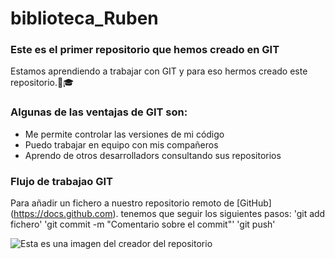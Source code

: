 # biblioteca_Ruben
### **Este es el primer repositorio que hemos creado en GIT**
Estamos aprendiendo a trabajar con GIT y para eso hermos creado este repositorio.:man::mortar_board:

### **Algunas de las ventajas de GIT son:**
- Me permite controlar las versiones de mi código
- Puedo trabajar en equipo con mis compañeros
- Aprendo de otros desarrolladors consultando sus repositorios

### **Flujo de trabajao GIT**
Para añadir un fichero a nuestro repositorio remoto de [GitHub] (https://docs.github.com). tenemos que seguir los siguientes pasos:
'git add fichero'
'git commit -m "Comentario sobre el commit"'
'git push'

![Esta es una imagen del creador del repositorio](Rubén.jpeg)
